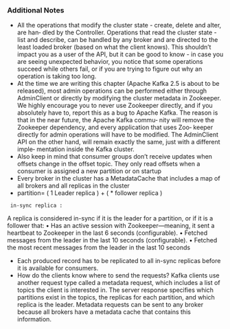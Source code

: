 ### Additional Notes
- All the operations that modify the cluster state - create, delete and alter, are han‐
dled by the Controller. Operations that read the cluster state - list and describe,
can be handled by any broker and are directed to the least loaded broker (based
on what the client knows). This shouldn’t impact you as a user of the API, but it
can be good to know - in case you are seeing unexpected behavior, you notice
that some operations succeed while others fail, or if you are trying to figure out
why an operation is taking too long.
- At the time we are writing this chapter (Apache Kafka 2.5 is about to be released),
most admin operations can be performed either through AdminClient or directly
by modifying the cluster metadata in Zookeeper. We highly encourage you to
never use Zookeeper directly, and if you absolutely have to, report this as a bug to
Apache Kafka. The reason is that in the near future, the Apache Kafka commu‐
nity will remove the Zookeeper dependency, and every application that uses Zoo‐
keeper directly for admin operations will have to be modified. The AdminClient
API on the other hand, will remain exactly the same, just with a different imple‐
mentation inside the Kafka cluster.
- Also keep in mind that consumer groups don’t receive updates when offsets change in
the offset topic. They only read offsets when a consumer is assigned a new partition
or on startup
- Every broker in the cluster has a
MetadataCache that includes a map of all brokers and all replicas in the cluster
- partition= ( 1 Leader replica ) + ( * follower replica )
```
 in-sync replica :
```
A replica is considered in-sync if it is the leader for a partition, or if it is a follower
that:
• Has an active session with Zookeeper—meaning, it sent a heartbeat to Zookeeper
in the last 6 seconds (configurable).
• Fetched messages from the leader in the last 10 seconds (configurable).
• Fetched the most recent messages from the leader in the last 10 seconds
- Each produced record has to be replicated to all in-sync replicas before it is available for consumers.
- How do the clients know where to send the requests? Kafka clients use another
request type called a metadata request, which includes a list of topics the client is
interested in. The server response specifies which partitions exist in the topics, the
replicas for each partition, and which replica is the leader. Metadata requests can be
sent to any broker because all brokers have a metadata cache that contains this information.
